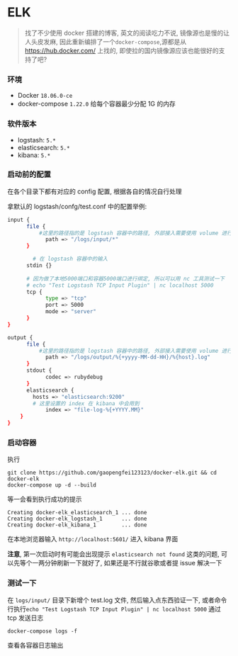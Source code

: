 # ELK
> 找了不少使用 docker 搭建的博客, 英文的阅读吃力不说, 镜像源也是慢的让人头皮发麻, 因此重新编排了一个`docker-compose`,源都是从 https://hub.docker.com/ 上找的, 即使拉的国内镜像源应该也能很好的支持了吧?

### 环境
* Docker          `18.06.0-ce`
* docker-compose  `1.22.0`
给每个容器最少分配 1G 的内存

### 软件版本
* logstash:         `5.*`
* elasticsearch:    `5.*`
* kibana:           `5.*`

### 启动前的配置
在各个目录下都有对应的 config 配置, 根据各自的情况自行处理

拿默认的 logstash/confg/test.conf 中的配置举例:
```bash
input {
      file {
          #这里的路径指的是 logstash 容器中的路径, 外部接入需要使用 volume 进行目录映射 
            path => "/logs/input/*"
      }

        # 在 logstash 容器中的输入
      stdin {}
      
      # 因为做了本地5000端口和容器5000端口进行绑定, 所以可以用 nc 工具测试一下
      # echo "Test Logstash TCP Input Plugin" | nc localhost 5000
      tcp {
            type => "tcp"
            port => 5000
            mode => "server"
      }
}

output {
      file {
          #这里的路径指的是 logstash 容器中的路径, 外部接入需要使用 volume 进行目录映射
            path => "/logs/output/%{+yyyy-MM-dd-HH}/%{host}.log"
      }
      stdout {
            codec => rubydebug
      }
      elasticsearch {
	    hosts => "elasticsearch:9200"
        # 这里设置的 index 在 kibana 中会用到
            index => "file-log-%{+YYYY.MM}"  
	}
}
```


### 启动容器
执行
```
git clone https://github.com/gaopengfei123123/docker-elk.git && cd docker-elk
docker-compose up -d --build
```
等一会看到执行成功的提示
```
Creating docker-elk_elasticsearch_1 ... done
Creating docker-elk_logstash_1      ... done
Creating docker-elk_kibana_1        ... done
```

在本地浏览器输入 `http://localhost:5601/` 进入 kibana 界面

**注意**, 第一次启动时有可能会出现提示 `elasticsearch not found` 这类的问题, 可以先等个一两分钟刷新一下就好了, 如果还是不行就谷歌或者提 issue 解决一下


### 测试一下
在 `logs/input/` 目录下新增个 test.log 文件, 然后输入点东西验证一下, 或者命令行执行`echo "Test Logstash TCP Input Plugin" | nc localhost 5000` 通过 tcp 发送日志

```
docker-compose logs -f
```
查看各容器日志输出